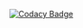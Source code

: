 [![Codacy Badge](https://api.codacy.com/project/badge/Grade/22d67ed5c9fe4e968ec037ca6a58b7d5)](https://www.codacy.com/manual/saurabhyadav789/Methods-of-Text-File-Reading-in-JAVA?utm_source=github.com&amp;utm_medium=referral&amp;utm_content=saurabhyadav789/Methods-of-Text-File-Reading-in-JAVA&amp;utm_campaign=Badge_Grade)
